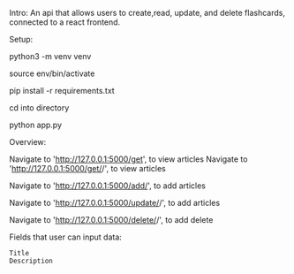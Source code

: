 Intro: An api that allows users to create,read, update, and delete flashcards, connected to a react frontend.

Setup:

python3 -m venv venv

source env/bin/activate

pip install -r requirements.txt

cd into directory

python app.py

Overview:

Navigate to 'http://127.0.0.1:5000/get',  to view articles
Navigate to 'http://127.0.0.1:5000/get/<id>/',  to view articles

Navigate to 'http://127.0.0.1:5000/add/',  to add articles

Navigate to 'http://127.0.0.1:5000/update/<id>/',  to add articles

Navigate to 'http://127.0.0.1:5000/delete/<id>/',  to add delete



Fields that user can input data:

    Title
    Description